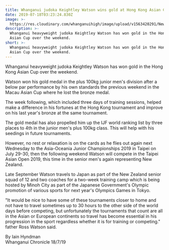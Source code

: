 ```yaml
---
title: Whanganui judoka Keightley Watson wins gold at Hong Kong Asian Cup tournament
date: 2019-07-18T03:23:24.830Z
image: >-
  https://res.cloudinary.com/whanganuihigh/image/upload/v1563420291/News/5EPLRWW67FEXXH6JQBFPACLIAA.jpg
description: >-
  Whanganui heavyweight judoka Keightley Watson has won gold in the Hong Kong
  Asian Cup over the weekend.
short: >-
  Whanganui heavyweight judoka Keightley Watson has won gold in the Hong Kong
  Asian Cup over the weekend.
---
```

Whanganui heavyweight judoka Keightley Watson has won gold in the Hong Kong Asian Cup over the weekend.



Watson won his gold medal in the plus 100kg junior men's division after a below par performance by his own standards the previous weekend in the Macau Asian Cup where he lost the bronze medal.



The week following, which included three days of training sessions, helped make a difference in his fortunes at the Hong Kong tournament and improve on his last year's bronze at the same tournament.



The gold medal has also propelled him up the IJF world ranking list by three places to 4th in the junior men's plus 100kg class. This will help with his seedings in future tournaments.

However, no rest or relaxation is on the cards as he flies out again next Wednesday to the Asia-Oceania Junior Championships 2019 in Taipei on July 29-30, then the following weekend Watson will compete in the Taipei Asian Open 2019, this time in the senior men's again representing New Zealand.



Late September Watson travels to Japan as part of the New Zealand senior squad of 12 and two coaches for a two-week training camp which is being hosted by Minoh City as part of the Japanese Government's Olympic promotion of various sports for next year's Olympics Games in Tokyo.



"It would be nice to have some of these tournaments closer to home and not have to travel sometimes up to 30 hours to the other side of the world days before competing, but unfortunately the tournaments that count are all in the Asian or European continents so travel has become essential in his progression in the sport regardless whether it is for training or competing." father Ross Watson said.

By Iain Hyndman  
Whanganui Chronicle 18/7/19
